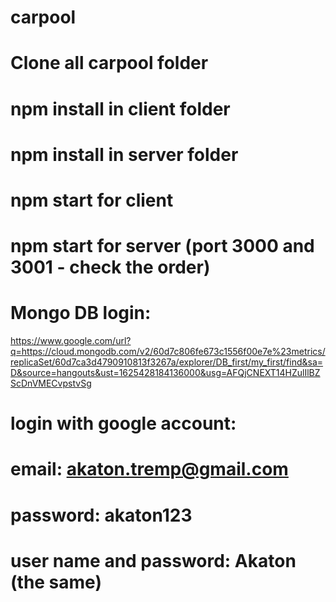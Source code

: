 # carpool

# Clone all carpool folder
# npm install in client folder
# npm install in server folder
# npm start for client
# npm start for server (port 3000 and 3001 - check the order)

# Mongo DB login:

https://www.google.com/url?q=https://cloud.mongodb.com/v2/60d7c806fe673c1556f00e7e%23metrics/replicaSet/60d7ca3d4790910813f3267a/explorer/DB_first/my_first/find&sa=D&source=hangouts&ust=1625428184136000&usg=AFQjCNEXT14HZulIlBZScDnVMECvpstvSg

# login with google account:
# email: akaton.tremp@gmail.com
# password: akaton123

# user name and password: Akaton (the same)

